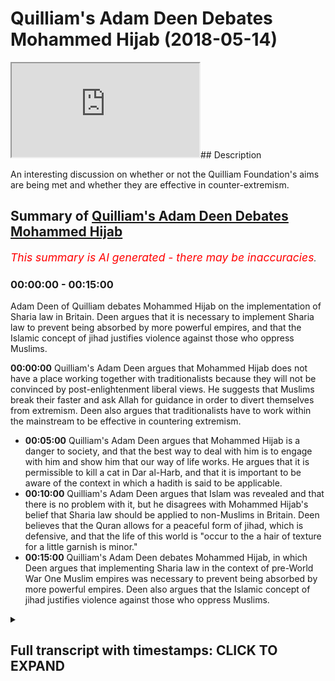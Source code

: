 # Quilliam's Adam Deen Debates Mohammed Hijab (2018-05-14)

<iframe loading='lazy' allow='autoplay' src='https://www.youtube.com/embed/-Hi57tuW-OI'></iframe>## Description

An interesting discussion on whether or not the Quilliam Foundation's aims are being met and whether they are effective in counter-extremism.

## Summary of [Quilliam's Adam Deen Debates Mohammed Hijab](https://www.youtube.com/watch?v=-Hi57tuW-OI)


*<span style="color:red; font-size:125%">This summary is AI generated - there may be inaccuracies</span>. [](/)*

### <a onclick="modifyYTiframeseektime('0')">00:00:00</a> - <a onclick="modifyYTiframeseektime('900')">00:15:00</a>

Adam Deen of Quilliam debates Mohammed Hijab on the implementation of Sharia law in Britain. Deen argues that it is necessary to implement Sharia law to prevent being absorbed by more powerful empires, and that the Islamic concept of jihad justifies violence against those who oppress Muslims.

**<a onclick="modifyYTiframeseektime('0')">00:00:00</a>** Quilliam's Adam Deen argues that Mohammed Hijab does not have a place working together with traditionalists because they will not be convinced by post-enlightenment liberal views. He suggests that Muslims break their faster and ask Allah for guidance in order to divert themselves from extremism. Deen also argues that traditionalists have to work within the mainstream to be effective in countering extremism.
* **<a onclick="modifyYTiframeseektime('300')">00:05:00</a>** Quilliam's Adam Deen argues that Mohammed Hijab is a danger to society, and that the best way to deal with him is to engage with him and show him that our way of life works. He argues that it is permissible to kill a cat in Dar al-Harb, and that it is important to be aware of the context in which a hadith is said to be applicable.
* **<a onclick="modifyYTiframeseektime('600')">00:10:00</a>** Quilliam's Adam Deen argues that Islam was revealed and that there is no problem with it, but he disagrees with Mohammed Hijab's belief that Sharia law should be applied to non-Muslims in Britain. Deen believes that the Quran allows for a peaceful form of jihad, which is defensive, and that the life of this world is "occur to the a hair of texture for a little garnish is minor."
* **<a onclick="modifyYTiframeseektime('900')">00:15:00</a>** Quilliam's Adam Deen debates Mohammed Hijab, in which Deen argues that implementing Sharia law in the context of pre-World War One Muslim empires was necessary to prevent being absorbed by more powerful empires. Deen also argues that the Islamic concept of jihad justifies violence against those who oppress Muslims.

<details><summary><h2>Full transcript with timestamps: CLICK TO EXPAND</h2></summary>

<a onclick="modifyYTiframeseektime('0')">0:00:00</a> you're in my opinion in my humble  
<a onclick="modifyYTiframeseektime('2')">0:00:02</a> opinion yeah I've been I've seen a  
<a onclick="modifyYTiframeseektime('4')">0:00:04</a> couple of things and heard a couple of  
<a onclick="modifyYTiframeseektime('5')">0:00:05</a> things of imagine ours yeah I've seen  
<a onclick="modifyYTiframeseektime('7')">0:00:07</a> and heard it and I've seen what you have  
<a onclick="modifyYTiframeseektime('8')">0:00:08</a> to say and I heard what you have to say  
<a onclick="modifyYTiframeseektime('10')">0:00:10</a> in my humble opinion it makes no sense  
<a onclick="modifyYTiframeseektime('12')">0:00:12</a> for you to be working together  
<a onclick="modifyYTiframeseektime('15')">0:00:15</a> you're more you're more online or you're  
<a onclick="modifyYTiframeseektime('19')">0:00:19</a> more Center ground in the sense of  
<a onclick="modifyYTiframeseektime('21')">0:00:21</a> Islamic traditionalism in fact I  
<a onclick="modifyYTiframeseektime('23')">0:00:23</a> genuinely do believe that if you  
<a onclick="modifyYTiframeseektime('26')">0:00:26</a> actually voiced your opinion in a public  
<a onclick="modifyYTiframeseektime('28')">0:00:28</a> platform yeah maybe you maybe you  
<a onclick="modifyYTiframeseektime('30')">0:00:30</a> reprimand you say this is wrong okay in  
<a onclick="modifyYTiframeseektime('33')">0:00:33</a> that case you need to make very clear  
<a onclick="modifyYTiframeseektime('35')">0:00:35</a> because the fingers look my opinion on  
<a onclick="modifyYTiframeseektime('38')">0:00:38</a> Quilliam is that it doesn't it doesn't  
<a onclick="modifyYTiframeseektime('40')">0:00:40</a> help counter extremism this is working  
<a onclick="modifyYTiframeseektime('42')">0:00:42</a> the wrong strategies well I reckon let  
<a onclick="modifyYTiframeseektime('44')">0:00:44</a> me tell you something I reckon we do the  
<a onclick="modifyYTiframeseektime('46')">0:00:46</a> best counter extremist work and that's  
<a onclick="modifyYTiframeseektime('47')">0:00:47</a> know when I say we I'm not talking about  
<a onclick="modifyYTiframeseektime('49')">0:00:49</a> me I'm talking about people that are  
<a onclick="modifyYTiframeseektime('51')">0:00:51</a> traditionalists I'm not talking about me  
<a onclick="modifyYTiframeseektime('52')">0:00:52</a> well I'll tell you why I tell you why  
<a onclick="modifyYTiframeseektime('54')">0:00:54</a> but the problem is do traditional ideas  
<a onclick="modifyYTiframeseektime('56')">0:00:56</a> a lot of you believe it anyways we've  
<a onclick="modifyYTiframeseektime('59')">0:00:59</a> come to that conclusion I was going to  
<a onclick="modifyYTiframeseektime('60')">0:01:00</a> say she was this Adam listen yeah look  
<a onclick="modifyYTiframeseektime('63')">0:01:03</a> this is the way to deal with extremism  
<a onclick="modifyYTiframeseektime('67')">0:01:07</a> in my opinion you could take it policy  
<a onclick="modifyYTiframeseektime('69')">0:01:09</a> or recommendation throw it in the bin  
<a onclick="modifyYTiframeseektime('71')">0:01:11</a> use it do whatever you wanna do if  
<a onclick="modifyYTiframeseektime('73')">0:01:13</a> you're serious about it okay do not work  
<a onclick="modifyYTiframeseektime('76')">0:01:16</a> with people who are to the Muslim  
<a onclick="modifyYTiframeseektime('79')">0:01:19</a> community seen as not helping or not  
<a onclick="modifyYTiframeseektime('83')">0:01:23</a> helpful people like Majid know us  
<a onclick="modifyYTiframeseektime('84')">0:01:24</a> because he's not like you he's very much  
<a onclick="modifyYTiframeseektime('87')">0:01:27</a> against Islam in many aspects of Muslims  
<a onclick="modifyYTiframeseektime('89')">0:01:29</a> and in our opinion and our penis our  
<a onclick="modifyYTiframeseektime('91')">0:01:31</a> subjective opinion no problem that's  
<a onclick="modifyYTiframeseektime('93')">0:01:33</a> number one free yourself from Rosana  
<a onclick="modifyYTiframeseektime('94')">0:01:34</a> videos number two what you've got to do  
<a onclick="modifyYTiframeseektime('96')">0:01:36</a> is you've gotta work within the  
<a onclick="modifyYTiframeseektime('99')">0:01:39</a> framework Muslims that let me tell you  
<a onclick="modifyYTiframeseektime('100')">0:01:40</a> this candidly and clearly for you to  
<a onclick="modifyYTiframeseektime('102')">0:01:42</a> hear please if you're serious about  
<a onclick="modifyYTiframeseektime('104')">0:01:44</a> countering extremism listen to I'm  
<a onclick="modifyYTiframeseektime('106')">0:01:46</a> saying Muslims are have decided or are  
<a onclick="modifyYTiframeseektime('109')">0:01:49</a> about to decide to blow themselves up  
<a onclick="modifyYTiframeseektime('111')">0:01:51</a> yeah on a train or on a plane or an  
<a onclick="modifyYTiframeseektime('116')">0:01:56</a> automobile whoever may be those  
<a onclick="modifyYTiframeseektime('119')">0:01:59</a> individuals will not be convinced by the  
<a onclick="modifyYTiframeseektime('123')">0:02:03</a> rhetoric of post-enlightenment they will  
<a onclick="modifyYTiframeseektime('126')">0:02:06</a> not be  
<a onclick="modifyYTiframeseektime('127')">0:02:07</a> let me tell you why because they will  
<a onclick="modifyYTiframeseektime('131')">0:02:11</a> not be convinced by post-enlightenment  
<a onclick="modifyYTiframeseektime('134')">0:02:14</a> liberal istic the Democratic reasoning  
<a onclick="modifyYTiframeseektime('137')">0:02:17</a> they can only be convinced they can only  
<a onclick="modifyYTiframeseektime('141')">0:02:21</a> and will only be convinced those  
<a onclick="modifyYTiframeseektime('144')">0:02:24</a> individuals are discredited by the  
<a onclick="modifyYTiframeseektime('148')">0:02:28</a> Muslim community yes yes they're  
<a onclick="modifyYTiframeseektime('150')">0:02:30</a> discredited but opposed I'm not saying  
<a onclick="modifyYTiframeseektime('151')">0:02:31</a> that they have no knowledge I'm not  
<a onclick="modifyYTiframeseektime('153')">0:02:33</a> saying this but thank you within the  
<a onclick="modifyYTiframeseektime('154')">0:02:34</a> tradition no they don't really because  
<a onclick="modifyYTiframeseektime('156')">0:02:36</a> they're saying things which are let me  
<a onclick="modifyYTiframeseektime('157')">0:02:37</a> tell you what let me never say so how to  
<a onclick="modifyYTiframeseektime('158')">0:02:38</a> please do that no I do them say that you  
<a onclick="modifyYTiframeseektime('161')">0:02:41</a> can break your faster ask of time  
<a onclick="modifyYTiframeseektime('162')">0:02:42</a> according to yes yeah I'm sorry opinion  
<a onclick="modifyYTiframeseektime('166')">0:02:46</a> could be of the many others are the  
<a onclick="modifyYTiframeseektime('168')">0:02:48</a> opinions are very much isolated yeah but  
<a onclick="modifyYTiframeseektime('170')">0:02:50</a> it's very opinion no but it's not  
<a onclick="modifyYTiframeseektime('172')">0:02:52</a> mainstream second you have to work  
<a onclick="modifyYTiframeseektime('175')">0:02:55</a> within the mainstream news mainstream no  
<a onclick="modifyYTiframeseektime('179')">0:02:59</a> mainstream no no no there is a  
<a onclick="modifyYTiframeseektime('181')">0:03:01</a> mainstream traditional there's a  
<a onclick="modifyYTiframeseektime('182')">0:03:02</a> Scholastic for this university it's not  
<a onclick="modifyYTiframeseektime('186')">0:03:06</a> it's a one-person no it's not it's what  
<a onclick="modifyYTiframeseektime('189')">0:03:09</a> tell me where it says they don't do the  
<a onclick="modifyYTiframeseektime('191')">0:03:11</a> reflection like that it is a but were  
<a onclick="modifyYTiframeseektime('193')">0:03:13</a> supported by us no no I have not my  
<a onclick="modifyYTiframeseektime('196')">0:03:16</a> district 12 medium for me I know trust  
<a onclick="modifyYTiframeseektime('198')">0:03:18</a> me they don't have a legend like that  
<a onclick="modifyYTiframeseektime('199')">0:03:19</a> yeah they don't have a legend they have  
<a onclick="modifyYTiframeseektime('200')">0:03:20</a> to have some power we they have to work  
<a onclick="modifyYTiframeseektime('201')">0:03:21</a> these guys tomorrow and these guys who  
<a onclick="modifyYTiframeseektime('204')">0:03:24</a> are just credited in their own right  
<a onclick="modifyYTiframeseektime('205')">0:03:25</a> trust me who's the leader of us are now  
<a onclick="modifyYTiframeseektime('210')">0:03:30</a> is completely discredited in the Muslim  
<a onclick="modifyYTiframeseektime('212')">0:03:32</a> world you should know this yeah okay now  
<a onclick="modifyYTiframeseektime('214')">0:03:34</a> I'm not saying he doesn't have any  
<a onclick="modifyYTiframeseektime('215')">0:03:35</a> knowledge but it is no problem listen to  
<a onclick="modifyYTiframeseektime('218')">0:03:38</a> me what I'm saying to you candidly and  
<a onclick="modifyYTiframeseektime('221')">0:03:41</a> clearly yeah is that if you're serious  
<a onclick="modifyYTiframeseektime('223')">0:03:43</a> about seriously you want to stop people  
<a onclick="modifyYTiframeseektime('226')">0:03:46</a> blowing themselves up full stop yeah you  
<a onclick="modifyYTiframeseektime('228')">0:03:48</a> want to stop here killing and this and  
<a onclick="modifyYTiframeseektime('230')">0:03:50</a> that I want to do the same thing maybe  
<a onclick="modifyYTiframeseektime('231')">0:03:51</a> we have different reasons for the minute  
<a onclick="modifyYTiframeseektime('232')">0:03:52</a> maybe you mean imagine have different  
<a onclick="modifyYTiframeseektime('234')">0:03:54</a> reasons for doing it maybe me and the  
<a onclick="modifyYTiframeseektime('236')">0:03:56</a> government of Britain have the reason  
<a onclick="modifyYTiframeseektime('237')">0:03:57</a> for doing it  
<a onclick="modifyYTiframeseektime('238')">0:03:58</a> we have different reasons for doing it  
<a onclick="modifyYTiframeseektime('239')">0:03:59</a> we actually do have different I'm the  
<a onclick="modifyYTiframeseektime('241')">0:04:01</a> reason why I'm doing it is to protect my  
<a onclick="modifyYTiframeseektime('243')">0:04:03</a> own community I'll tell you straight  
<a onclick="modifyYTiframeseektime('244')">0:04:04</a> forward yeah because the first  
<a onclick="modifyYTiframeseektime('246')">0:04:06</a> corruption is a deviant ideology that  
<a onclick="modifyYTiframeseektime('248')">0:04:08</a> they're gonna be following which could  
<a onclick="modifyYTiframeseektime('249')">0:04:09</a> take them out of the slammer together my  
<a onclick="modifyYTiframeseektime('250')">0:04:10</a> opinion yeah that's the first corruption  
<a onclick="modifyYTiframeseektime('252')">0:04:12</a> I want to protect them from that before  
<a onclick="modifyYTiframeseektime('255')">0:04:15</a> anything else that's not war  
<a onclick="modifyYTiframeseektime('257')">0:04:17</a> so here what I'm saying is if you're  
<a onclick="modifyYTiframeseektime('259')">0:04:19</a> really serious about that you need to  
<a onclick="modifyYTiframeseektime('261')">0:04:21</a> join you need to free yourselves from  
<a onclick="modifyYTiframeseektime('264')">0:04:24</a> those individuals who are completely  
<a onclick="modifyYTiframeseektime('265')">0:04:25</a> discredited for in the Muslim community  
<a onclick="modifyYTiframeseektime('266')">0:04:26</a> and then you need to equip yourself with  
<a onclick="modifyYTiframeseektime('269')">0:04:29</a> the traditional knowledge that I'm sure  
<a onclick="modifyYTiframeseektime('270')">0:04:30</a> you have some basis on that and then you  
<a onclick="modifyYTiframeseektime('272')">0:04:32</a> have to join those traditionalists who  
<a onclick="modifyYTiframeseektime('275')">0:04:35</a> work within the tradition the mainstream  
<a onclick="modifyYTiframeseektime('277')">0:04:37</a> tradition well talk about a form of that  
<a onclick="modifyYTiframeseektime('279')">0:04:39</a> head etc in order to try and divert  
<a onclick="modifyYTiframeseektime('282')">0:04:42</a> those people away using that rhetoric  
<a onclick="modifyYTiframeseektime('284')">0:04:44</a> the post-enlightenment rhetoric works  
<a onclick="modifyYTiframeseektime('286')">0:04:46</a> with the British public  
<a onclick="modifyYTiframeseektime('288')">0:04:48</a> you know non-muslims really well I'm  
<a onclick="modifyYTiframeseektime('290')">0:04:50</a> telling you but it does not work with  
<a onclick="modifyYTiframeseektime('292')">0:04:52</a> someone who's about to kill some some  
<a onclick="modifyYTiframeseektime('294')">0:04:54</a> people during the sanest point someone  
<a onclick="modifyYTiframeseektime('297')">0:04:57</a> who's gonna blow themselves up if  
<a onclick="modifyYTiframeseektime('298')">0:04:58</a> someone says look it's not very  
<a onclick="modifyYTiframeseektime('299')">0:04:59</a> democratic what you're doing yeah  
<a onclick="modifyYTiframeseektime('300')">0:05:00</a> freedom of speech and exertion listen  
<a onclick="modifyYTiframeseektime('302')">0:05:02</a> man I'm proposing freedom of speech  
<a onclick="modifyYTiframeseektime('304')">0:05:04</a> exactly that's exactly right he's gonna  
<a onclick="modifyYTiframeseektime('306')">0:05:06</a> give him fuel and energy and yeah what  
<a onclick="modifyYTiframeseektime('309')">0:05:09</a> he needs is someone to come to him and  
<a onclick="modifyYTiframeseektime('311')">0:05:11</a> say listen okay let me trace ensuring I  
<a onclick="modifyYTiframeseektime('313')">0:05:13</a> know I'm not saying it's you I'm saying  
<a onclick="modifyYTiframeseektime('315')">0:05:15</a> that what he this guy needs what this  
<a onclick="modifyYTiframeseektime('317')">0:05:17</a> guy needs is that he's about to blow  
<a onclick="modifyYTiframeseektime('318')">0:05:18</a> himself up I'm not taking the credit for  
<a onclick="modifyYTiframeseektime('320')">0:05:20</a> myself Allah yeah a lot of people win  
<a onclick="modifyYTiframeseektime('322')">0:05:22</a> the dollars in a lot of the Messiah the  
<a onclick="modifyYTiframeseektime('327')">0:05:27</a> mâche particularly yeah those who are  
<a onclick="modifyYTiframeseektime('329')">0:05:29</a> very engrossed in the traditional works  
<a onclick="modifyYTiframeseektime('331')">0:05:31</a> yeah they are in my opinion the  
<a onclick="modifyYTiframeseektime('334')">0:05:34</a> frontline of the radical izing people in  
<a onclick="modifyYTiframeseektime('335')">0:05:35</a> that same way that we talked about when  
<a onclick="modifyYTiframeseektime('337')">0:05:37</a> we say D radical I think we're talking  
<a onclick="modifyYTiframeseektime('338')">0:05:38</a> about stopping them from blowing  
<a onclick="modifyYTiframeseektime('339')">0:05:39</a> themselves up you know why because they  
<a onclick="modifyYTiframeseektime('341')">0:05:41</a> bring those guys to the corner and they  
<a onclick="modifyYTiframeseektime('343')">0:05:43</a> say you know what you know what you're  
<a onclick="modifyYTiframeseektime('344')">0:05:44</a> doing here it goes against this Quranic  
<a onclick="modifyYTiframeseektime('346')">0:05:46</a> verse and that's gonna do yeah for the  
<a onclick="modifyYTiframeseektime('348')">0:05:48</a> concept  
<a onclick="modifyYTiframeseektime('351')">0:05:51</a> the harp looks what you say to a second  
<a onclick="modifyYTiframeseektime('356')">0:05:56</a> harm done Islam not harm the harp is  
<a onclick="modifyYTiframeseektime('363')">0:06:03</a> where wars happening yeah no problem  
<a onclick="modifyYTiframeseektime('365')">0:06:05</a> you someone comes to you and says I  
<a onclick="modifyYTiframeseektime('367')">0:06:07</a> believe our internal heart say no  
<a onclick="modifyYTiframeseektime('369')">0:06:09</a> problem so you say to Adam say Donnell  
<a onclick="modifyYTiframeseektime('371')">0:06:11</a> hug for those who believe in it means  
<a onclick="modifyYTiframeseektime('373')">0:06:13</a> the place of war say I agree no problem  
<a onclick="modifyYTiframeseektime('375')">0:06:15</a> we believe we're in that were happy yeah  
<a onclick="modifyYTiframeseektime('376')">0:06:16</a> no problem yeah how would you deal with  
<a onclick="modifyYTiframeseektime('378')">0:06:18</a> that individual I'm asking you  
<a onclick="modifyYTiframeseektime('380')">0:06:20</a> I mean I'm this is a bit of a training  
<a onclick="modifyYTiframeseektime('381')">0:06:21</a> now I'm not saying that you need it but  
<a onclick="modifyYTiframeseektime('382')">0:06:22</a> a bit of a training I'm saying I'm a  
<a onclick="modifyYTiframeseektime('384')">0:06:24</a> radical I'm coming to you nam say look  
<a onclick="modifyYTiframeseektime('385')">0:06:25</a> we're in dar al-harb  
<a onclick="modifyYTiframeseektime('387')">0:06:27</a> we're in the place of war how we're  
<a onclick="modifyYTiframeseektime('388')">0:06:28</a> going to how would you come to this I  
<a onclick="modifyYTiframeseektime('392')">0:06:32</a> someone come to you are you gonna say it  
<a onclick="modifyYTiframeseektime('394')">0:06:34</a> was very undemocratic is irrational he's  
<a onclick="modifyYTiframeseektime('396')">0:06:36</a> gonna say you know I don't care about  
<a onclick="modifyYTiframeseektime('397')">0:06:37</a> democracy and I've got my own  
<a onclick="modifyYTiframeseektime('398')">0:06:38</a> rationality I'm gonna kill the guy  
<a onclick="modifyYTiframeseektime('401')">0:06:41</a> how would you do with it would instruct  
<a onclick="modifyYTiframeseektime('404')">0:06:44</a> identification okay he sees he's going  
<a onclick="modifyYTiframeseektime('410')">0:06:50</a> to say look we've got Adam Dean versus  
<a onclick="modifyYTiframeseektime('412')">0:06:52</a> in mocha Dhamma I'm gonna take no Kodama  
<a onclick="modifyYTiframeseektime('414')">0:06:54</a> because Adam Dean is not trained  
<a onclick="modifyYTiframeseektime('415')">0:06:55</a> Islamically it doesn't have the Arabic  
<a onclick="modifyYTiframeseektime('417')">0:06:57</a> language etc ethnic Adama is that a  
<a onclick="modifyYTiframeseektime('419')">0:06:59</a> mountain I'm going to take him over the  
<a onclick="modifyYTiframeseektime('420')">0:07:00</a> new because he knows more about them  
<a onclick="modifyYTiframeseektime('422')">0:07:02</a> than you . case closed do you know how  
<a onclick="modifyYTiframeseektime('424')">0:07:04</a> to do with it someone comes to you says  
<a onclick="modifyYTiframeseektime('426')">0:07:06</a> Darryl harp I believe I'm in Dar harpeia  
<a onclick="modifyYTiframeseektime('428')">0:07:08</a> say ok no problem let's take for the  
<a onclick="modifyYTiframeseektime('430')">0:07:10</a> sake of argument $1 have we're a place  
<a onclick="modifyYTiframeseektime('431')">0:07:11</a> of war you know he says to them first  
<a onclick="modifyYTiframeseektime('433')">0:07:13</a> question  
<a onclick="modifyYTiframeseektime('435')">0:07:15</a> is it okay to kill a cat in Darla harp  
<a onclick="modifyYTiframeseektime('438')">0:07:18</a> first question this is a training now  
<a onclick="modifyYTiframeseektime('441')">0:07:21</a> hope the quillion  
<a onclick="modifyYTiframeseektime('442')">0:07:22</a> who guys there they're listening you  
<a onclick="modifyYTiframeseektime('444')">0:07:24</a> said - is it okay to kill a cat in  
<a onclick="modifyYTiframeseektime('446')">0:07:26</a> Darryl hunt it's okay  
<a onclick="modifyYTiframeseektime('448')">0:07:28</a> what is he gonna say he's gonna say no  
<a onclick="modifyYTiframeseektime('452')">0:07:32</a> it's not okay if he knows anything you  
<a onclick="modifyYTiframeseektime('453')">0:07:33</a> say no i don't know actually i don't  
<a onclick="modifyYTiframeseektime('455')">0:07:35</a> know i say what the hadith of the woman  
<a onclick="modifyYTiframeseektime('457')">0:07:37</a> that killed at the torture the catch to  
<a onclick="modifyYTiframeseektime('458')">0:07:38</a> go to hell yeah okay fine  
<a onclick="modifyYTiframeseektime('460')">0:07:40</a> it's killing a cat Haram yes is it Haram  
<a onclick="modifyYTiframeseektime('464')">0:07:44</a> in Donnell harm and Donnell Islam yes  
<a onclick="modifyYTiframeseektime('467')">0:07:47</a> how do we know is how I'm in both places  
<a onclick="modifyYTiframeseektime('469')">0:07:49</a> because there's no reason for us to  
<a onclick="modifyYTiframeseektime('471')">0:07:51</a> believe that this general rule is not  
<a onclick="modifyYTiframeseektime('474')">0:07:54</a> applicable at dar al-harb be fine  
<a onclick="modifyYTiframeseektime('477')">0:07:57</a> let's take you to the next step is it  
<a onclick="modifyYTiframeseektime('479')">0:07:59</a> Haram to kill a child a baby in Donnell  
<a onclick="modifyYTiframeseektime('481')">0:08:01</a> harm of course why because you know it's  
<a onclick="modifyYTiframeseektime('484')">0:08:04</a> Haram to kill and a burrito member hala  
<a onclick="modifyYTiframeseektime('486')">0:08:06</a> hala who call it the Prophet told us  
<a onclick="modifyYTiframeseektime('488')">0:08:08</a> straightforwardly that McKenna Ali her  
<a onclick="modifyYTiframeseektime('491')">0:08:11</a> and took Kyle when the woman was killed  
<a onclick="modifyYTiframeseektime('492')">0:08:12</a> in the battlefield he said it wasn't for  
<a onclick="modifyYTiframeseektime('494')">0:08:14</a> her to be killed fine so he huh yes  
<a onclick="modifyYTiframeseektime('497')">0:08:17</a> What did he say say fine so killing  
<a onclick="modifyYTiframeseektime('503')">0:08:23</a> civilians whether it be in double its  
<a onclick="modifyYTiframeseektime('505')">0:08:25</a> level then he's going to say okay well  
<a onclick="modifyYTiframeseektime('507')">0:08:27</a> you know you make a point this hadith  
<a onclick="modifyYTiframeseektime('509')">0:08:29</a> Makenna Makenna and yeah when they  
<a onclick="modifyYTiframeseektime('514')">0:08:34</a> killed children accidentally and they  
<a onclick="modifyYTiframeseektime('517')">0:08:37</a> said don't worry there they all said  
<a onclick="modifyYTiframeseektime('525')">0:08:45</a> excellent put in context and what is it  
<a onclick="modifyYTiframeseektime('531')">0:08:51</a> Saudis all these oh no it doesn't  
<a onclick="modifyYTiframeseektime('539')">0:08:59</a> because one lie it works because he will  
<a onclick="modifyYTiframeseektime('542')">0:09:02</a> I can give you the testimonials brother  
<a onclick="modifyYTiframeseektime('544')">0:09:04</a> you know we might do we might get you  
<a onclick="modifyYTiframeseektime('546')">0:09:06</a> alive because I the beginning of this  
<a onclick="modifyYTiframeseektime('548')">0:09:08</a> discussion I said you look what measure  
<a onclick="modifyYTiframeseektime('550')">0:09:10</a> what way of measuring yeah your success  
<a onclick="modifyYTiframeseektime('553')">0:09:13</a> in terms of counter extremism as Lackey  
<a onclick="modifyYTiframeseektime('555')">0:09:15</a> cooler yeah and you said really we have  
<a onclick="modifyYTiframeseektime('557')">0:09:17</a> some things here and there we know it's  
<a onclick="modifyYTiframeseektime('558')">0:09:18</a> trivial or whatever I'm saying should we  
<a onclick="modifyYTiframeseektime('560')">0:09:20</a> have a neutral exactly but on the ground  
<a onclick="modifyYTiframeseektime('563')">0:09:23</a> people that are actually in prison yes  
<a onclick="modifyYTiframeseektime('565')">0:09:25</a> that we engage with I'm telling you our  
<a onclick="modifyYTiframeseektime('568')">0:09:28</a> way actually today they disavow their  
<a onclick="modifyYTiframeseektime('571')">0:09:31</a> extreme no problems while they're like  
<a onclick="modifyYTiframeseektime('572')">0:09:32</a> that consider we've got people that  
<a onclick="modifyYTiframeseektime('574')">0:09:34</a> we've actually gone live like well like  
<a onclick="modifyYTiframeseektime('577')">0:09:37</a> well like well like well like our way  
<a onclick="modifyYTiframeseektime('582')">0:09:42</a> works Doodle white because do you know  
<a onclick="modifyYTiframeseektime('585')">0:09:45</a> why are we that's nice saying al Qaeda  
<a onclick="modifyYTiframeseektime('588')">0:09:48</a> takes people away from Isis  
<a onclick="modifyYTiframeseektime('591')">0:09:51</a> yeah and they join outside and they say  
<a onclick="modifyYTiframeseektime('593')">0:09:53</a> well lucky it works no no well it  
<a onclick="modifyYTiframeseektime('597')">0:09:57</a> depends you're taking them away from  
<a onclick="modifyYTiframeseektime('599')">0:09:59</a> being jihadist yeah it's God's what's  
<a onclick="modifyYTiframeseektime('603')">0:10:03</a> wrong yeah but good is just as well no  
<a onclick="modifyYTiframeseektime('606')">0:10:06</a> problem it's an idea no sir  
<a onclick="modifyYTiframeseektime('609')">0:10:09</a> Islam was revealed there was a  
<a onclick="modifyYTiframeseektime('610')">0:10:10</a> historical come no problem but he's  
<a onclick="modifyYTiframeseektime('612')">0:10:12</a> saying the hand stupid to listen to  
<a onclick="modifyYTiframeseektime('615')">0:10:15</a> who's the person who says I'm gonna cut  
<a onclick="modifyYTiframeseektime('617')">0:10:17</a> the handle I'm not saying that we should  
<a onclick="modifyYTiframeseektime('622')">0:10:22</a> cut the handle treat the thief that's  
<a onclick="modifyYTiframeseektime('623')">0:10:23</a> what I'm saying yeah already I will do  
<a onclick="modifyYTiframeseektime('628')">0:10:28</a> it anyway I'm saying you know what  
<a onclick="modifyYTiframeseektime('633')">0:10:33</a> affects the British public  
<a onclick="modifyYTiframeseektime('635')">0:10:35</a> Cyril hokum is what the Quran says what  
<a onclick="modifyYTiframeseektime('638')">0:10:38</a> the hadith says 1001 is implemented  
<a onclick="modifyYTiframeseektime('640')">0:10:40</a> let's talk what affects the British  
<a onclick="modifyYTiframeseektime('644')">0:10:44</a> public not Cyril hokum I can walk around  
<a onclick="modifyYTiframeseektime('646')">0:10:46</a> in my heart and my brain now listen to  
<a onclick="modifyYTiframeseektime('649')">0:10:49</a> me and believe in my heart in my brain  
<a onclick="modifyYTiframeseektime('651')">0:10:51</a> that actually if all the conditions are  
<a onclick="modifyYTiframeseektime('654')">0:10:54</a> met and this and that no preventers are  
<a onclick="modifyYTiframeseektime('655')">0:10:55</a> in place and we lived in a Muslim  
<a onclick="modifyYTiframeseektime('658')">0:10:58</a> country that you know the penis of love  
<a onclick="modifyYTiframeseektime('660')">0:11:00</a> car in the hand off is the most  
<a onclick="modifyYTiframeseektime('661')">0:11:01</a> beneficial one whoever does that my  
<a onclick="modifyYTiframeseektime('664')">0:11:04</a> belief will ever manifest itself in a  
<a onclick="modifyYTiframeseektime('666')">0:11:06</a> sociological environment it will never  
<a onclick="modifyYTiframeseektime('669')">0:11:09</a> ever mean please wait it will never  
<a onclick="modifyYTiframeseektime('673')">0:11:13</a> manifest itself for the social it has no  
<a onclick="modifyYTiframeseektime('675')">0:11:15</a> implications on the British public  
<a onclick="modifyYTiframeseektime('677')">0:11:17</a> because I don't believe any of the  
<a onclick="modifyYTiframeseektime('679')">0:11:19</a> Sharia law is applicable to non-muslims  
<a onclick="modifyYTiframeseektime('681')">0:11:21</a> any of it and you're not praying not  
<a onclick="modifyYTiframeseektime('683')">0:11:23</a> fasting not hai jab none of it is  
<a onclick="modifyYTiframeseektime('685')">0:11:25</a> applicable to the British non-muslim  
<a onclick="modifyYTiframeseektime('687')">0:11:27</a> public stealing yes not apostasy all of  
<a onclick="modifyYTiframeseektime('690')">0:11:30</a> that is not applicable in Britain  
<a onclick="modifyYTiframeseektime('692')">0:11:32</a> so here Ceylon as a hokum I believe is  
<a onclick="modifyYTiframeseektime('696')">0:11:36</a> all true but 10 Zeeland implementation I  
<a onclick="modifyYTiframeseektime('700')">0:11:40</a> don't say it's applicable so me and you  
<a onclick="modifyYTiframeseektime('702')">0:11:42</a> have the same our position has the same  
<a onclick="modifyYTiframeseektime('705')">0:11:45</a> effect sociologically if I bring someone  
<a onclick="modifyYTiframeseektime('708')">0:11:48</a> out of blowing themselves up now blowing  
<a onclick="modifyYTiframeseektime('710')">0:11:50</a> someone up does have an effect on the  
<a onclick="modifyYTiframeseektime('712')">0:11:52</a> British public  
<a onclick="modifyYTiframeseektime('712')">0:11:52</a> now British public don't give a damn if  
<a onclick="modifyYTiframeseektime('714')">0:11:54</a> I if I think in my heart that you know  
<a onclick="modifyYTiframeseektime('716')">0:11:56</a> if I lived in an all the Muslim country  
<a onclick="modifyYTiframeseektime('718')">0:11:58</a> and this and that the hand comes off  
<a onclick="modifyYTiframeseektime('719')">0:11:59</a> they don't give a damn fighting back  
<a onclick="modifyYTiframeseektime('721')">0:12:01</a> it's not gonna affect their daily life  
<a onclick="modifyYTiframeseektime('722')">0:12:02</a> but what is gonna affect their daily  
<a onclick="modifyYTiframeseektime('724')">0:12:04</a> life if I blow myself up what they need  
<a onclick="modifyYTiframeseektime('726')">0:12:06</a> but the problem was they need at the  
<a onclick="modifyYTiframeseektime('728')">0:12:08</a> problem with the guy that you're talking  
<a onclick="modifyYTiframeseektime('730')">0:12:10</a> to you  
<a onclick="modifyYTiframeseektime('730')">0:12:10</a> right he's been inducted with these  
<a onclick="modifyYTiframeseektime('732')">0:12:12</a> ideas he would consider you in a  
<a onclick="modifyYTiframeseektime('734')">0:12:14</a> hypocrite because he would say you're  
<a onclick="modifyYTiframeseektime('736')">0:12:16</a> being selected with the hats why because  
<a onclick="modifyYTiframeseektime('752')">0:12:32</a> here you have to understand the  
<a onclick="modifyYTiframeseektime('754')">0:12:34</a> difference the Quran says were Malik ami  
<a onclick="modifyYTiframeseektime('757')">0:12:37</a> de la cultura in true circle to be loved  
<a onclick="modifyYTiframeseektime('760')">0:12:40</a> our humble haya to dunya Roman higher to  
<a onclick="modifyYTiframeseektime('764')">0:12:44</a> dunya fill affinity luckily what is it  
<a onclick="modifyYTiframeseektime('766')">0:12:46</a> true this one of the things that the  
<a onclick="modifyYTiframeseektime('768')">0:12:48</a> general is they say a lot of the time  
<a onclick="modifyYTiframeseektime('769')">0:12:49</a> one of the main verses that they use is  
<a onclick="modifyYTiframeseektime('771')">0:12:51</a> the Taliban through the Toba why don't  
<a onclick="modifyYTiframeseektime('774')">0:12:54</a> you go out and fight when I said when I  
<a onclick="modifyYTiframeseektime('777')">0:12:57</a> said to you fight in the way of Allah  
<a onclick="modifyYTiframeseektime('780')">0:13:00</a> why is it why is it a circle to allowed  
<a onclick="modifyYTiframeseektime('783')">0:13:03</a> that you come that you cling on to the  
<a onclick="modifyYTiframeseektime('785')">0:13:05</a> earth one of the tomb fill higher table  
<a onclick="modifyYTiframeseektime('787')">0:13:07</a> higher to dunya are you happy with this  
<a onclick="modifyYTiframeseektime('789')">0:13:09</a> world well hiya dunya Phil Ashkenazi  
<a onclick="modifyYTiframeseektime('791')">0:13:11</a> luckily why is the life of this world  
<a onclick="modifyYTiframeseektime('793')">0:13:13</a> occur to the a hair of texture for a  
<a onclick="modifyYTiframeseektime('795')">0:13:15</a> little garnish is minor now having said  
<a onclick="modifyYTiframeseektime('798')">0:13:18</a> that now the first thing I'll say is  
<a onclick="modifyYTiframeseektime('800')">0:13:20</a> them okay the Quran says melaku either  
<a onclick="modifyYTiframeseektime('804')">0:13:24</a> peel alaikum when it said to you  
<a onclick="modifyYTiframeseektime('808')">0:13:28</a> fight in the way of our who's speaking  
<a onclick="modifyYTiframeseektime('809')">0:13:29</a> no a la piel alaikum  
<a onclick="modifyYTiframeseektime('814')">0:13:34</a> all of the festoon of this verse 8 when  
<a onclick="modifyYTiframeseektime('816')">0:13:36</a> the Amir marks a demon makes a really  
<a onclick="modifyYTiframeseektime('819')">0:13:39</a> interesting book and I'm hearing the  
<a onclick="modifyYTiframeseektime('820')">0:13:40</a> leader mark sage what makes a really  
<a onclick="modifyYTiframeseektime('822')">0:13:42</a> interesting book could lead the last  
<a onclick="modifyYTiframeseektime('823')">0:13:43</a> jihad  
<a onclick="modifyYTiframeseektime('824')">0:13:44</a> one of the main books he even realize he  
<a onclick="modifyYTiframeseektime('828')">0:13:48</a> said not Muslim he realizes that  
<a onclick="modifyYTiframeseektime('829')">0:13:49</a> actually this whole physical jihad  
<a onclick="modifyYTiframeseektime('832')">0:13:52</a> what's required for it to be effective  
<a onclick="modifyYTiframeseektime('834')">0:13:54</a> or to actually work is a leader in the  
<a onclick="modifyYTiframeseektime('837')">0:13:57</a> country in these things just like any  
<a onclick="modifyYTiframeseektime('838')">0:13:58</a> country has its leaders and soldiers  
<a onclick="modifyYTiframeseektime('839')">0:13:59</a> whoever yeah same thing now that we have  
<a onclick="modifyYTiframeseektime('842')">0:14:02</a> a fragmented Ouma there is no jihad like  
<a onclick="modifyYTiframeseektime('845')">0:14:05</a> that except for the defensive one the  
<a onclick="modifyYTiframeseektime('847')">0:14:07</a> defensive wondering if someone comes and  
<a onclick="modifyYTiframeseektime('849')">0:14:09</a> kills you and tries to your town and  
<a onclick="modifyYTiframeseektime('851')">0:14:11</a> these things so you have to find  
<a onclick="modifyYTiframeseektime('852')">0:14:12</a> offensive jihad today we don't have a  
<a onclick="modifyYTiframeseektime('854')">0:14:14</a> first block in this world  
<a onclick="modifyYTiframeseektime('855')">0:14:15</a> toxiel and yes toxiel and if you had you  
<a onclick="modifyYTiframeseektime('859')">0:14:19</a> don't believe in no wait sorry yes to  
<a onclick="modifyYTiframeseektime('866')">0:14:26</a> implement the Sharia Ceylon but this is  
<a onclick="modifyYTiframeseektime('869')">0:14:29</a> what you have to differentiate don't see  
<a onclick="modifyYTiframeseektime('871')">0:14:31</a> that awesome  
<a onclick="modifyYTiframeseektime('871')">0:14:31</a> as an [ __ ] you have two kinds of  
<a onclick="modifyYTiframeseektime('873')">0:14:33</a> jihad Luke Adama says you have jihad  
<a onclick="modifyYTiframeseektime('875')">0:14:35</a> differ and you have the pull up the fire  
<a onclick="modifyYTiframeseektime('879')">0:14:39</a> is when you're defending yourself you  
<a onclick="modifyYTiframeseektime('881')">0:14:41</a> had a polyp is when you're pre-empting  
<a onclick="modifyYTiframeseektime('883')">0:14:43</a> jihad you're physically doing these  
<a onclick="modifyYTiframeseektime('884')">0:14:44</a> things yeah so if there was a Muslim  
<a onclick="modifyYTiframeseektime('888')">0:14:48</a> country they have two options jail  
<a onclick="modifyYTiframeseektime('890')">0:14:50</a> defies is fault you have to everybody  
<a onclick="modifyYTiframeseektime('893')">0:14:53</a> have to fight even the woman and I think  
<a onclick="modifyYTiframeseektime('894')">0:14:54</a> in a country they have to fight for to  
<a onclick="modifyYTiframeseektime('896')">0:14:56</a> defend themselves jazakallah now the  
<a onclick="modifyYTiframeseektime('898')">0:14:58</a> scholars talk about how that should be  
<a onclick="modifyYTiframeseektime('900')">0:15:00</a> implemented etc and usually it's  
<a onclick="modifyYTiframeseektime('901')">0:15:01</a> implemented in the context of empires  
<a onclick="modifyYTiframeseektime('903')">0:15:03</a> and really and truly I believe in my  
<a onclick="modifyYTiframeseektime('905')">0:15:05</a> opinion in ask ourselves controversial  
<a onclick="modifyYTiframeseektime('907')">0:15:07</a> but in the framework of the medieval  
<a onclick="modifyYTiframeseektime('909')">0:15:09</a> period it was to prevent  
<a onclick="modifyYTiframeseektime('910')">0:15:10</a> yeah being engulfed and absorbed into  
<a onclick="modifyYTiframeseektime('913')">0:15:13</a> other empires and to preempt that by  
<a onclick="modifyYTiframeseektime('915')">0:15:15</a> absorbing other umpires into its own  
<a onclick="modifyYTiframeseektime('917')">0:15:17</a> empire that's what we had in place these  
<a onclick="modifyYTiframeseektime('919')">0:15:19</a> things are tethered qualified by lots of  
<a onclick="modifyYTiframeseektime('923')">0:15:23</a> other laws for example the doctor and  
<a onclick="modifyYTiframeseektime('926')">0:15:26</a> the me sack that some Muslim countries  
<a onclick="modifyYTiframeseektime('928')">0:15:28</a> can have with other Muslim countries you  
<a onclick="modifyYTiframeseektime('930')">0:15:30</a> could argue the UN you could argue the  
<a onclick="modifyYTiframeseektime('932')">0:15:32</a> UN because the person you have to  
<a onclick="modifyYTiframeseektime('934')">0:15:34</a> understand something I'm sure your  
<a onclick="modifyYTiframeseektime('935')">0:15:35</a> cover-ups understanding the the  
<a onclick="modifyYTiframeseektime('937')">0:15:37</a> pre-world War one  
<a onclick="modifyYTiframeseektime('939')">0:15:39</a> it's completely different to the  
<a onclick="modifyYTiframeseektime('940')">0:15:40</a> post-world War One world completely  
<a onclick="modifyYTiframeseektime('943')">0:15:43</a> different and what lie it's like two O's  
<a onclick="modifyYTiframeseektime('945')">0:15:45</a> three World War one before 1914 everyone  
<a onclick="modifyYTiframeseektime('950')">0:15:50</a> was on expansion all the empires you had  
<a onclick="modifyYTiframeseektime('954')">0:15:54</a> the austro-hungarian Empire you had the  
<a onclick="modifyYTiframeseektime('955')">0:15:55</a> German Empire you had the Prussian  
<a onclick="modifyYTiframeseektime('957')">0:15:57</a> Empire you had the Russian Empire  
<a onclick="modifyYTiframeseektime('959')">0:15:59</a> Ottoman Empire all of these empires were  
<a onclick="modifyYTiframeseektime('962')">0:16:02</a> unashamedly expansionist and imperialist  
<a onclick="modifyYTiframeseektime('965')">0:16:05</a> and it was the menu of the day to be  
<a onclick="modifyYTiframeseektime('967')">0:16:07</a> imperialist in that context Islam says  
<a onclick="modifyYTiframeseektime('970')">0:16:10</a> expand because if you don't expand  
<a onclick="modifyYTiframeseektime('972')">0:16:12</a> you're gonna be expanded upon or whoa  
<a onclick="modifyYTiframeseektime('975')">0:16:15</a> and this is the second option you have  
<a onclick="modifyYTiframeseektime('977')">0:16:17</a> you have none I'm talking about I'm  
<a onclick="modifyYTiframeseektime('979')">0:16:19</a> talking about the proactive oh so you  
<a onclick="modifyYTiframeseektime('982')">0:16:22</a> have you have you can expand or two you  
<a onclick="modifyYTiframeseektime('985')">0:16:25</a> can decide to make agreements with those  
<a onclick="modifyYTiframeseektime('987')">0:16:27</a> other empires such that you both don't  
<a onclick="modifyYTiframeseektime('990')">0:16:30</a> expand both of those things are those  
<a onclick="modifyYTiframeseektime('992')">0:16:32</a> things are reasonable recourses in that  
<a onclick="modifyYTiframeseektime('994')">0:16:34</a> environment yes  
<a onclick="modifyYTiframeseektime('995')">0:16:35</a> post-world War one sorry - it's okay  
<a onclick="modifyYTiframeseektime('999')">0:16:39</a> post-world War post-world War two  
<a onclick="modifyYTiframeseektime('1002')">0:16:42</a> you had the League of Nations which  
<a onclick="modifyYTiframeseektime('1003')">0:16:43</a> fails then you have the UN the UN is an  
<a onclick="modifyYTiframeseektime('1005')">0:16:45</a> American thing yeah it's really is  
<a onclick="modifyYTiframeseektime('1007')">0:16:47</a> dominated by America but I'm not talking  
<a onclick="modifyYTiframeseektime('1009')">0:16:49</a> about you and now but the idea of  
<a onclick="modifyYTiframeseektime('1010')">0:16:50</a> countries coming together deciding not  
<a onclick="modifyYTiframeseektime('1012')">0:16:52</a> to expand is supported by the Islamic  
<a onclick="modifyYTiframeseektime('1015')">0:16:55</a> texts so the key point that I was trying  
<a onclick="modifyYTiframeseektime('1017')">0:16:57</a> to make myself you don't fight so here  
<a onclick="modifyYTiframeseektime('1019')">0:16:59</a> what I believe wait wait wait we are  
<a onclick="modifyYTiframeseektime('1020')">0:17:00</a> forcing fight because of their disbelief  
<a onclick="modifyYTiframeseektime('1022')">0:17:02</a> yes of course not yes because the Koran  
<a onclick="modifyYTiframeseektime('1025')">0:17:05</a> says very clearly in chapter 22 of the  
<a onclick="modifyYTiframeseektime('1027')">0:17:07</a> Quran it says it says very very clearly  
<a onclick="modifyYTiframeseektime('1032')">0:17:12</a> it says chapter 22 verse 69 yeah it says  
<a onclick="modifyYTiframeseektime('1042')">0:17:22</a> it says that it's written upon ya those  
<a onclick="modifyYTiframeseektime('1048')">0:17:28</a> Muslims to fight beyond the home volume  
<a onclick="modifyYTiframeseektime('1051')">0:17:31</a> or because they have been oppressed yeah  
<a onclick="modifyYTiframeseektime('1053')">0:17:33</a> so the oppression is the reason island  
<a onclick="modifyYTiframeseektime('1055')">0:17:35</a> so here the point is this jihad has  
<a onclick="modifyYTiframeseektime('1058')">0:17:38</a> always got is couched in that language  
<a onclick="modifyYTiframeseektime('1059')">0:17:39</a> is a language of justification now what  
<a onclick="modifyYTiframeseektime('1063')">0:17:43</a> I say in a nutshell bro  
<a onclick="modifyYTiframeseektime('1064')">0:17:44</a> what we're doing I personally believe  
<a onclick="modifyYTiframeseektime('1066')">0:17:46</a> just watching closely more than what  
<a onclick="modifyYTiframeseektime('1069')">0:17:49</a> you're doing  
<a onclick="modifyYTiframeseektime('1080')">0:18:00</a> Majid I completely associate from the  
<a onclick="modifyYTiframeseektime('1083')">0:18:03</a> sky to be honest I believe this guy  
<a onclick="modifyYTiframeseektime('1085')">0:18:05</a> matches now was okay I genuine the  
<a onclick="modifyYTiframeseektime('1089')">0:18:09</a> Muslims we have to understand this now  
<a onclick="modifyYTiframeseektime('1091')">0:18:11</a> it's not productive having someone who's  
<a onclick="modifyYTiframeseektime('1093')">0:18:13</a> so hated in the Muslim community seen as  
<a onclick="modifyYTiframeseektime('1095')">0:18:15</a> a sellout that's familiar excommunicated  
<a onclick="modifyYTiframeseektime('1097')">0:18:17</a> by the majority of people he's not going  
<a onclick="modifyYTiframeseektime('1099')">0:18:19</a> to do any good in counterterrorism it's  
<a onclick="modifyYTiframeseektime('1102')">0:18:22</a> only for the Muslims our tradition is  
<a onclick="modifyYTiframeseektime('1103')">0:18:23</a> that delve into revelation we're going  
<a onclick="modifyYTiframeseektime('1105')">0:18:25</a> to do the best in this regard we should  
<a onclick="modifyYTiframeseektime('1107')">0:18:27</a> learn from each other from a perspective  
<a onclick="modifyYTiframeseektime('1109')">0:18:29</a> yeah  
</details>